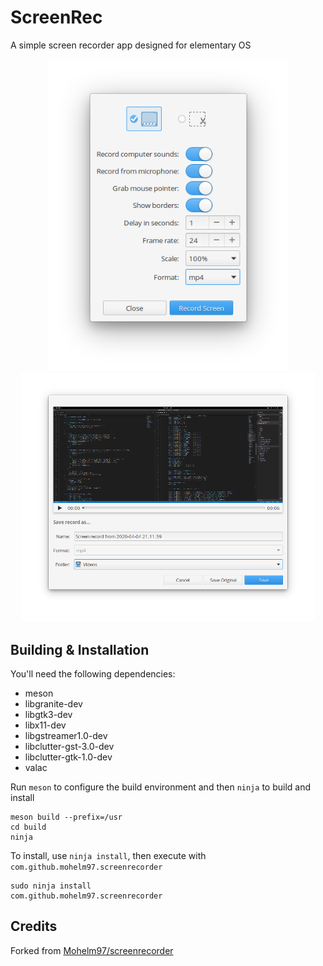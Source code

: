 # ScreenRec
A simple screen recorder app designed for elementary OS

<!-- <p align="left">
  <a href="https://appcenter.elementary.io/com.github.mohelm97.screenrecorder"><img src="https://appcenter.elementary.io/badge.svg" alt="Get it on AppCenter" /></a>
</p> -->

<p align="center"><img src="data/screenshot_1.png" width="385"></br><img src="data/screenshot_2.png" width="470"></p>

## Building & Installation

You'll need the following dependencies:

* meson
* libgranite-dev
* libgtk3-dev
* libx11-dev
* libgstreamer1.0-dev
* libclutter-gst-3.0-dev
* libclutter-gtk-1.0-dev
* valac

Run `meson` to configure the build environment and then `ninja` to build and install

    meson build --prefix=/usr
    cd build
    ninja

To install, use `ninja install`, then execute with `com.github.mohelm97.screenrecorder`

    sudo ninja install
    com.github.mohelm97.screenrecorder

## Credits
Forked from [Mohelm97/screenrecorder](https://github.com/Mohelm97/screenrecorder)